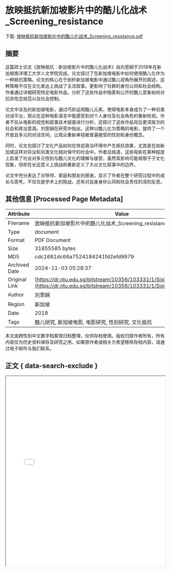 # 放映抵抗新加坡影片中的酷儿化战术_Screening_resistance

<!-- tcd_download_link -->
下载: <a href="放映抵抗新加坡影片中的酷儿化战术_Screening_resistance.pdf" download>放映抵抗新加坡影片中的酷儿化战术_Screening_resistance.pdf</a>
<!-- tcd_download_link_end -->

## 摘要

<!-- tcd_abstract -->
这篇硕士论文《放映抵抗：新加坡影片中的酷儿化战术》由刘思娴于2018年在新加坡南洋理工大学人文学院完成。论文探讨了在新加坡电影中如何使用酷儿化作为一种抵抗策略。论文的核心在于剖析新加坡电影中通过酷儿视角所展开的叙述，这种策略不仅在文化表达上挑战了主流叙事，更影响了社群的身份认同和社会结构。作者通过详细研究特定电影作品，分析了这些作品中隐匿和公开的酷儿意象如何对抗异性恋规范以及社会控制。

论文中涉及的新加坡电影，通过巧妙运用酷儿元素，使得电影本身成为了一种另类对话平台，观众在这种电影语言中能感受到对个人身份及社会角色的重新检视。作者不仅从电影的视觉和叙事技术层面进行分析，还探讨了这些作品背后更深层次的社会和政治意涵。刘思娴在研究中指出，这种以酷儿化为策略的电影，提供了一个开放且多元的对话空间，让观众重新审视被普遍接受的性别和身份概念。

同时，论文也探讨了文化产品如何在特定政治环境中产生抵抗效果，尤其是在如新加坡这样对异议和另类文化相对保守的社会中。作者总结道，这些电影在某种程度上启发了社会对多元性别与酷儿文化的理解与接受，虽然其影响可能局限于子文化现象，但却在长远意义上挑战和重新定义了大众文化叙事中的边界。

论文中充分表达了对导师、家庭和朋友的感谢，显示了作者在整个研究过程中的成长与思考。不仅仅是学术上的挑战，还有对自身身份认同和社会责任的深刻反思。

<!-- tcd_abstract_end -->

## 其他信息 [Processed Page Metadata]

| Attribute       | Value                                  |
|-----------------|----------------------------------------|
| Filename        | 放映抵抗新加坡影片中的酷儿化战术_Screening_resistance.pdf                             |
| Type            | document                                 |
| Format          | PDF Document                               |
| Size            | 31855585 bytes                           |
| MD5             | cdc1681dc66a7524184241fd2efd9979                                  |
| Archived Date   | 2024-11-03 05:28:37                             |
| Original Link   | [https://dr.ntu.edu.sg/bitstream/10356/103331/1/Sixian_MA_thesis.pdf](https://dr.ntu.edu.sg/bitstream/10356/103331/1/Sixian_MA_thesis.pdf)                         |
| Author          | 刘思娴                               |
| Region          | 新加坡                               |
| Date            | 2018                                 |
| Tags            | 酷儿研究, 新加坡电影, 电影研究, 性别研究, 文化抵抗                                 |

本文由跨性别中文数字档案馆归档整理，仅供存档使用。版权归原作者所有，所有内容仅为历史资料保存及研究之用。如果原作者或相关方希望移除存档内容，请通过电子邮件与我们联系。

## 正文 { data-search-exclude }

<!-- tcd_main_text -->
<iframe src="../放映抵抗新加坡影片中的酷儿化战术_Screening_resistance.pdf" width="100%" height="600px">
    <p>无法显示PDF，请下载查看。</p>
</iframe>
<!-- tcd_main_text_end -->


